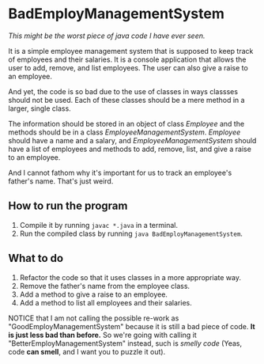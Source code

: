 # BadEmployManagementSystem

_This might be the worst piece of java code I have ever seen._

It is a simple employee management system that is supposed to keep track of employees and their salaries. 
It is a console application that allows the user to add, remove, and list employees. 
The user can also give a raise to an employee.

And yet, the code is so bad due to the use of classes in ways classses should not be used.
Each of these classes should be a mere method in a larger, single class.

The information should be stored in an object of class _Employee_ and the methods should be in a class _EmployeeManagementSystem_.
_Employee_ should have a name and a salary, and _EmployeeManagementSystem_ should have a list of employees and methods to add, remove, list, and give a raise to an employee.

And I cannot fathom why it's important for us to track an employee's father's name. That's just weird.

## How to run the program

1. Compile it by running `javac *.java` in a terminal.
2. Run the compiled class by running `java BadEmployManagementSystem`.

## What to do

1. Refactor the code so that it uses classes in a more appropriate way.
2. Remove the father's name from the employee class.
3. Add a method to give a raise to an employee.
4. Add a method to list all employees and their salaries.


NOTICE that I am not calling the possible re-work as "GoodEmployManagementSystem" because it is still a bad piece of code. 
**It is just less bad than before.**
So we're going with calling it "BetterEmployManagementSystem" instead, such is _smelly code_ (Yeas, code **can smell**, and I want you to puzzle it out).
